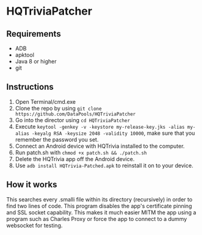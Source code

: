 # HQTriviaPatcher
## Requirements
- ADB
- apktool
- Java 8 or higher
- git
## Instructions
1. Open Terminal/cmd.exe
2. Clone the repo by using `git clone https://github.com/DataPools/HQTriviaPatcher`
3. Go into the director using `cd HQTriviaPatcher`
4. Execute ```keytool -genkey -v -keystore my-release-key.jks -alias my-alias -keyalg RSA -keysize 2048 -validity 10000```, make sure that you remember the password you set.
5. Connect an Android device with HQTrivia installed to the computer.
6. Run patch.sh with `chmod +x patch.sh && ./patch.sh`
7. Delete the HQTrivia app off the Android device.
8. Use `adb install HQTrivia-Patched.apk` to reinstall it on to your device.

## How it works
This searches every .smalli file within its directory (recursively) in order to find two lines of code. This program disables the app's certificate pinning and SSL socket capability. This makes it much easier MITM the app using a program such as Charles Proxy or force the app to connect to a dummy websocket for testing. 

